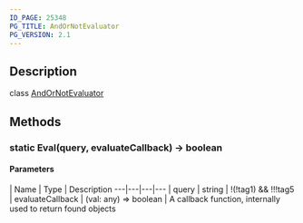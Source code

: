 ```yaml
---
ID_PAGE: 25348
PG_TITLE: AndOrNotEvaluator
PG_VERSION: 2.1
---
```

## Description

class [AndOrNotEvaluator](/classes/3.0/AndOrNotEvaluator)



## Methods

### static Eval(query, evaluateCallback) &rarr; boolean



#### Parameters
 | Name | Type | Description
---|---|---|---
 | query | string |      !(!tag1) &amp;&amp; !!!tag5
 | evaluateCallback | (val: any) =&gt; boolean |      A callback function, internally used to return found objects
